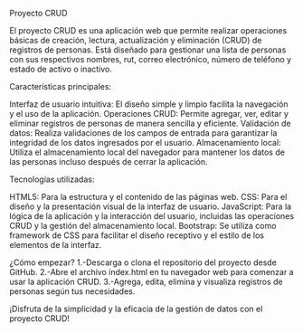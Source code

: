 Proyecto CRUD

El proyecto CRUD es una aplicación web que permite realizar operaciones básicas de creación, lectura, actualización y eliminación (CRUD) de registros de personas. Está diseñado para gestionar una lista de personas con sus respectivos nombres, rut, correo electrónico, número de teléfono y estado de activo o inactivo.

Características principales:

Interfaz de usuario intuitiva: El diseño simple y limpio facilita la navegación y el uso de la aplicación.
Operaciones CRUD: Permite agregar, ver, editar y eliminar registros de personas de manera sencilla y eficiente.
Validación de datos: Realiza validaciones de los campos de entrada para garantizar la integridad de los datos ingresados por el usuario.
Almacenamiento local: Utiliza el almacenamiento local del navegador para mantener los datos de las personas incluso después de cerrar la aplicación.

Tecnologías utilizadas:

HTML5: Para la estructura y el contenido de las páginas web.
CSS: Para el diseño y la presentación visual de la interfaz de usuario.
JavaScript: Para la lógica de la aplicación y la interacción del usuario, incluidas las operaciones CRUD y la gestión del almacenamiento local.
Bootstrap: Se utiliza como framework de CSS para facilitar el diseño receptivo y el estilo de los elementos de la interfaz.

¿Cómo empezar?
1.-Descarga o clona el repositorio del proyecto desde GitHub.
2.-Abre el archivo index.html en tu navegador web para comenzar a usar la aplicación CRUD.
3.-Agrega, edita, elimina y visualiza registros de personas según tus necesidades.

¡Disfruta de la simplicidad y la eficacia de la gestión de datos con el proyecto CRUD!

